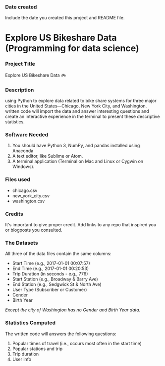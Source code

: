 

### Date created
Include the date you created this project and README file.

# Explore US Bikeshare Data (Programming for data science)


### Project Title
Explore US Bikeshare Data :bike:

### Description
using Python to explore data related to bike share systems for three major cities in the United States—Chicago, New York City, and Washington. written code will import the data and answer interesting questions and create an interactive experience in the terminal to present these descriptive statistics.

### Software Needed
1. You should have Python 3, NumPy, and pandas installed using Anaconda
2. A text editor, like Sublime or Atom.
3. A terminal application (Terminal on Mac and Linux or Cygwin on Windows).

### Files used
* chicago.csv
* new_york_city.csv
* washington.csv


### Credits
It's important to give proper credit. Add links to any repo that inspired you or blogposts you consulted.

### The Datasets
All three of the data files contain the same columns:

* Start Time (e.g., 2017-01-01 00:07:57)
* End Time (e.g., 2017-01-01 00:20:53)
* Trip Duration (in seconds - e.g., 776)
* Start Station (e.g., Broadway & Barry Ave)
* End Station (e.g., Sedgwick St & North Ave)
* User Type (Subscriber or Customer)
* Gender
* Birth Year

_Except the city of Washington has no Gender and Birth Year data._

### Statistics Computed
The written code will answers the following questions:

1. Popular times of travel (i.e., occurs most often in the start time)
2. Popular stations and trip
3. Trip duration
4. User info